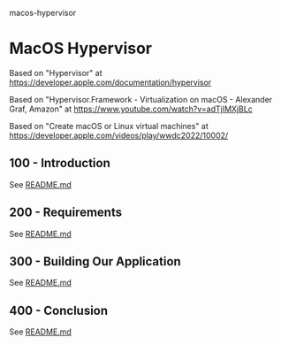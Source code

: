 macos-hypervisor
# MacOS Hypervisor

Based on "Hypervisor" at https://developer.apple.com/documentation/hypervisor

Based on "Hypervisor.Framework - Virtualization on macOS - Alexander Graf, Amazon" at https://www.youtube.com/watch?v=adTjIMXjBLc

Based on "Create macOS or Linux virtual machines" at https://developer.apple.com/videos/play/wwdc2022/10002/

## 100 - Introduction

See [README.md](./100/README.md)

## 200 - Requirements

See [README.md](./200/README.md)

## 300 - Building Our Application

See [README.md](./300/README.md)
 
## 400 - Conclusion

See [README.md](./400/README.md)
